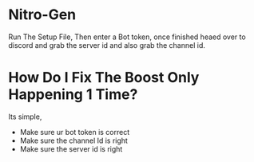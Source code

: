 # Nitro-Gen

Run The Setup File, Then enter a Bot token, once finished heaed over to discord and grab the server id and also grab the channel id.

# How Do I Fix The Boost Only Happening 1 Time?

Its simple,
- Make sure ur bot token is correct
- Make sure the channel Id is right
- Make sure the server id is right
